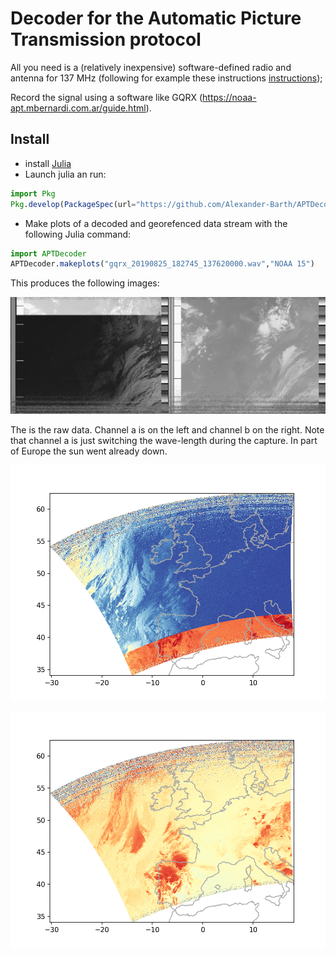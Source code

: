 # Decoder for the Automatic Picture Transmission protocol

All you need is a (relatively inexpensive) software-defined radio and antenna for 137 MHz (following for example these instructions [instructions](https://www.instructables.com/id/NOAA-Satellite-Signals-with-a-PVC-QFH-Antenna-and-/));

Record the signal using a software like GQRX (https://noaa-apt.mbernardi.com.ar/guide.html). 


## Install

* install [Julia](https://julialang.org/downloads/)
* Launch julia an run:

```julia
import Pkg
Pkg.develop(PackageSpec(url="https://github.com/Alexander-Barth/APTDecoder.jl"))
```

* Make plots of a decoded and georefenced data stream with the following Julia command:

```julia
import APTDecoder
APTDecoder.makeplots("gqrx_20190825_182745_137620000.wav","NOAA 15")
```

This produces the following images:


![raw](examples/gqrx_20190825_182745_137620000_raw.png "raw")

The is the raw data. Channel a is on the left and channel b on the right. Note that channel a is just switching the wave-length during the capture. In part of Europe the sun went already down.

![channel A](examples/gqrx_20190825_182745_137620000_channel_a.png "A")

![channel B](examples/gqrx_20190825_182745_137620000_channel_b.png "B")



